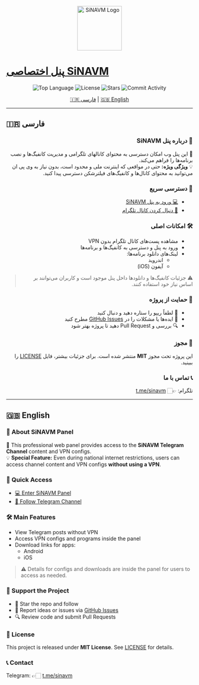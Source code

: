 <p align="center">
  <a href="https://sinavm.github.io/sinavm/">
    <img src="https://sinavm.github.io/sinavm/logo/sinavm_logo_1.jpg" alt="SiNAVM Logo" width="120">
  </a>
</p>

# [پنل اختصاصی SiNAVM](https://sinavm.github.io/sinavm/)

<p align="center">
  <img src="https://img.shields.io/github/languages/top/sinavm/sinavm?color=1e90ff&style=flat-square" alt="Top Language">
  <img src="https://img.shields.io/github/license/sinavm/sinavm?color=2ecc71&style=flat-square" alt="License">
  <img src="https://img.shields.io/github/stars/sinavm/sinavm?color=ffca28&style=flat-square" alt="Stars">
  <img src="https://img.shields.io/github/commit-activity/t/sinavm/sinavm?color=ff4757&style=flat-square" alt="Commit Activity">
</p>

<p align="center">
  <a href="#🇮🇷-فارسی">🇮🇷 فارسی</a> | <a href="#🇬🇧-english">🇬🇧 English</a>
</p>

---

## 🇮🇷 فارسی
<div dir="rtl">

### 🌟 درباره پنل SiNAVM
🎯 این پنل وب امکان دسترسی به محتوای کانالهای تلگرامی و مدیریت کانفیگ‌ها و نصب برنامه‌ها را فراهم می‌کند.  
💡 **ویژگی ویژه:** حتی در مواقعی که اینترنت ملی و محدود است، بدون نیاز به وی پی ان می‌توانید به محتوای کانال‌ها و کانفیگ‌های فیلترشکن دسترسی پیدا کنید.

### 🔗 دسترسی سریع
- [💻 ورود به پنل SiNAVM](https://sinavm.github.io/sinavm/)
- [📱 دنبال کردن کانال تلگرام](https://T.me/SinaVM)

### 🛠️ امکانات اصلی
- مشاهده پست‌های کانال تلگرام بدون VPN
- ورود به پنل و دسترسی به کانفیگ‌ها و برنامه‌ها
- لینک‌های دانلود برنامه‌ها:
  - اندروید
  - آیفون (iOS)

> ⚠️ جزئیات کانفیگ‌ها و دانلودها داخل پنل موجود است و کاربران می‌توانند بر اساس نیاز خود استفاده کنند.

### 🤝 حمایت از پروژه
- 🌟 لطفاً ریپو را ستاره دهید و دنبال کنید
- 💬 ایده‌ها یا مشکلات را در [GitHub Issues](https://github.com/sinavm/sinavm/issues) مطرح کنید
- 🔍 بررسی و Pull Request دهید تا پروژه بهتر شود

### 📜 مجوز
این پروژه تحت مجوز **MIT** منتشر شده است. برای جزئیات بیشتر، فایل [LICENSE](LICENSE) را ببینید.

### 📞 تماس با ما
تلگرام: 👉🏻 [t.me/sinavm](https://t.me/sinavm)

</div>

---

## 🇬🇧 English
<div dir="ltr">

### 🌟 About SiNAVM Panel
🎯 This professional web panel provides access to the **SiNAVM Telegram Channel** content and VPN configs.  
💡 **Special Feature:** Even during national internet restrictions, users can access channel content and VPN configs **without using a VPN**.

### 🔗 Quick Access
- [💻 Enter SiNAVM Panel](https://sinavm.github.io/sinavm/)
- [📱 Follow Telegram Channel](https://T.me/SinaVM)

### 🛠️ Main Features
- View Telegram posts without VPN
- Access VPN configs and programs inside the panel
- Download links for apps:
  - Android
  - iOS

> ⚠️ Details for configs and downloads are inside the panel for users to access as needed.

### 🤝 Support the Project
- 🌟 Star the repo and follow
- 💬 Report ideas or issues via [GitHub Issues](https://github.com/sinavm/sinavm/issues)
- 🔍 Review code and submit Pull Requests

### 📜 License
This project is released under **MIT License**. See [LICENSE](LICENSE) for details.

### 📞 Contact
Telegram: 👉🏻 [t.me/sinavm](https://t.me/sinavm)

</div>
